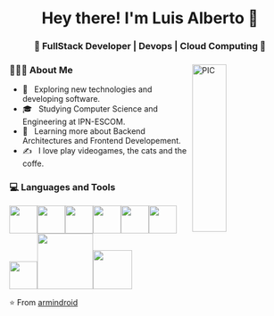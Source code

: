 <h1 align="center">Hey there! I'm Luis Alberto 👋 </h1>
<h3 align="center">🚀 FullStack Developer | Devops | Cloud Computing  🚀</h3>
<div>
<img width = "35%" align="right" alt="PIC" height="300px" src="https://media-exp1.licdn.com/dms/image/sync/C4E27AQGYPXWcmDKkew/articleshare-shrink_1280_800/0/1665734387311?e=1666339200&v=beta&t=No3nvsAkmgUhx5cFv3MdMaQDhvDJap0DSxP5kB_ACBU" />
<div align="left"> 
  <h3> 👨🏻‍💻 About Me </h3>

  - 🤔 &nbsp; Exploring new technologies and developing software.
  - 🎓 &nbsp; Studying Computer Science and Engineering at IPN-ESCOM.
  - 🌱 &nbsp; Learning more about Backend Architectures and Frontend Developement.
  - ✍️ &nbsp; I love play videogames, the cats and the coffe.  
</div> 
</div>

<div>
  <h3> 💻 Languages and Tools </h3>
  <p>
   <img src="https://media.giphy.com/media/3rCcV6sC1o2GY/giphy.gif" width="50"><img src="https://media3.giphy.com/media/ln7z2eWriiQAllfVcn/200w.webp" width="50"><img src="https://i.giphy.com/media/LMt9638dO8dftAjtco/200.webp"   width="50"><img src="https://i.giphy.com/media/eNAsjO55tPbgaor7ma/200w.webp" width="50"><img src="https://i.giphy.com/media/IdyAQJVN2kVPNUrojM/200.webp" width="50"><img src="https://media3.giphy.com/media/kdFc8fubgS31b8DsVu/giphy.webp" width="50"><img src="https://media.giphy.com/media/SU2ic3wTfuC6JhD1lA/giphy.gif" width="50"><img src="https://media.giphy.com/media/kH1DBkPNyZPOk0BxrM/giphy.gif" width="100"><img src="https://media.giphy.com/media/SsCYf6DRFJrOpP0IoM/giphy.gif" width="70">
  <p>
</div> 

⭐️ From [armindroid](https://github.com/armindroid-eva)

